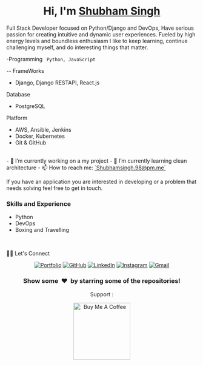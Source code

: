 <h1 align="center">
Hi, I'm <a href = https://Shubham.github.io/> Shubham Singh</a>
  </h1>
  Full Stack Developer focused on Python/Django and DevOps, Have serious passion for creating intuitive and dynamic user experiences. Fueled by high energy levels and boundless enthusiasm I like to keep learning, continue challenging myself, and do interesting things that matter.

-Programming 
``` Python, JavaScript```

-- FrameWorks
- Django, Django RESTAPI, React.js

Database
- PostgreSQL

Platform
- AWS, Ansible, Jenkins
- Docker, Kubernetes
- Git & GitHub
<br>
- 🔭 I’m currently working on a my project
- 🌱 I’m currently learning clean architecture
- 📫 How to reach me: <a href = https://mail.google.com/mail/>`Shubhamsingh.98@pm.me`</a>

If you have an application you are interested in developing or a problem that needs solving feel free to get in touch.


### Skills and Experience

- Python
- DevOps
- Boxing and Travelling

<br>
<!-- https://github.com/sisodiya2421 -->

🙋‍♀️ Let's Connect

<p align="center">
	<a href="https://Shubhhaamsingh.github.io/Portfolio1/" target="_blank"><img src="https://img.icons8.com/bubbles/50/000000/web.png" alt="Portfolio"/></a>
	<a href="https://github.com/Shubhhaamsingh" target="_blank"><img src="https://img.icons8.com/bubbles/50/000000/github.png" alt="GitHub"/></a>
	<a href="https://www.linkedin.com/in/shubhamsingh-98/" target="_blank"><img src="https://img.icons8.com/bubbles/50/000000/linkedin.png" alt="LinkedIn"/></a>
	<a href="https://www.instagram.com/Shubhhaamsingh/" target="_blank"><img src="https://img.icons8.com/bubbles/50/000000/instagram.png" alt="Instagram"/></a>
	<a href="mailto:Shubham0000189@gmail.com" target="_blank"><img src="https://img.icons8.com/bubbles/50/000000/gmail.png" alt="Gmail"/></a>
</p>
<!-- [![Top Langs](https://github-readme-stats.vercel.app/api/top-langs/?username=Shubhamsingh&layout=compact)](https://github.com/anuraghazra/github-readme-stats) -->
<div align="center">
<h3 align="center">Show some &nbsp;❤️&nbsp; by starring some of the repositories!</h3>
 
  Support :

<a href="https://www.buymeacoffee.com/Shubhhaamsingh" target="_blank"><img src="https://cdn.buymeacoffee.com/buttons/v2/default-red.png" alt="Buy Me A Coffee" width="150" ></a>

<!--[website]: -->

[linkedin]: https://www.linkedin.com/in/Shubhamsingh-98
